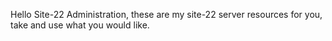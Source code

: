 Hello Site-22 Administration, these are my site-22 server resources for you, take and use what you would like.

